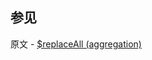 ## 参见

原文 - [$replaceAll (aggregation)]( https://docs.mongodb.com/manual/reference/operator/aggregation/replaceAll/ )

